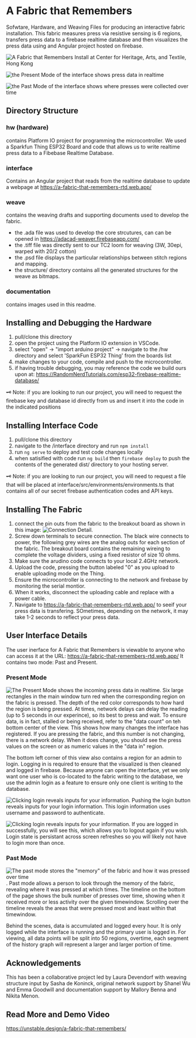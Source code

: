 # A Fabric that Remembers
Sofwtare, Hardware, and Weaving Files for producing an interactive fabric installation. This fabric measures press via resistive sensing is 6 regions, transfers press data to a firebase realtime database and then visualizes the press data using and Angular project hosted on firebase. 

![A Fabric that Remembers Install at Center for Heritage, Arts, and Textile, Hong Kong](/documentation/chat_install.jpg)

![the Present Mode of the interface shows press data in realtime](/documentation/interface_present.png)

![the Past Mode of the interface shows where presses were collected over time](/documentation/interface_past.png)


## Directory Structure

### hw (hardware)
contains Platform IO project for programming the microcontroller. We used a Sparkfun Thing ESP32 Board and code that allows us to write realtime press data to a Fibebase Realtime Database. 

### interface
Contains an Angular project that reads from the realtime database to update a webpage at https://a-fabric-that-remembers-rtd.web.app/

### weave
contains the weaving drafts and supporting documents used to develop the fabric.  
- the .ada file was used to develop the core strcutures, can can be opened in https://adacad-weaver.firebaseapp.com/
- the .tiff file was directly sent to our TC2 loom for weaving (3W, 30epi, warped with 20/2 cotton)
- the .psd file displays the particular relationships between stitch regions and mapping.
- the structure/ directory contains all the generated structures for the weave as bitmaps. 

### documentation
contains images used in this readme. 


## Installing and Debugging the Hardware

1. pull/clone this directory
2. open the project using the Platform IO extension in VSCode. 
3. select "open" -> "import arduino project" -> navigate to the /hw directory and select 'SparkFun ESP32 Thing' from the boards list
4. make changes to your code, compile and push to the microcontroller. 
5. if having trouble debugging, you may reference the code we build ours upon at: https://RandomNerdTutorials.com/esp32-firebase-realtime-database/

:old_key:	Note: if you are looking to run our project, you will need to request the firebase key and database id directly from us and insert it into the code in the indicated positions


## Installing Interface Code
1. pull/clone this directory
2. navigate to the /interface directory and run `npm install`
3. run `ng serve` to deploy and test code changes locally
4. when satisified with code run `ng build` then `firebase deploy` to push the contents of the generated dist/ directory to your hosting server. 

:old_key: Note: if you are looking to run our project, you will need to request a file that will be placed at interface/src/environments/environments.ts that contains all of our secret firebase authentication codes and API keys. 


## Installing The Fabric
1. connect the pin outs from the fabric to the breakout board as shown in this image: ![Connection Detail](/documentation/connection_detail.jpg). 
2. Screw down terminals to secure connection. The black wire connects to power, the following grey wires are the analog outs for each section of the fabric. The breakout board contains the remaining wireing to complete the voltage dividers, using a fixed resistor of size 10 ohms. 
3. Make sure the arudino code connects to your local 2.4GHz network.
4. Upload the code, pressing the button labeled "0" as you upload to enable uploading mode on the Thing.  
5. Ensure the microcontroller is connecting to the network and firebase by monitoring the serial montior. 
6. When it works, disconnect the uploading cable and replace with a power cable. 
7. Navigate to https://a-fabric-that-remembers-rtd.web.app/ to seeif your press data is transfering. SOmetimes, depending on the network, it may take 1-2 seconds to reflect your press data. 


## User Interface Details
The user inerface for A Fabric that Remembers is viewable to anyone who can access it at the URL: https://a-fabric-that-remembers-rtd.web.app/ 
It contains two mode: Past and Present. 

### Present Mode
![The Present Mode shows the incoming press data in realtime](/documentation/interface_present.png).
Six large rectangles in the main window turn red when the corresponding region on the fabric is pressed. The depth of the red color corresponds to how hard the region is being pressed. At times, network delays can delay the reading (up to 5 seconds in our experince), so its best to press and wait. To ensure data, is in fact, stalled or being received, refer to the "data count" on teh bottom center of the view. This shows how many changes the interface has registered. If you are pressing the fabric, and this number is not changing, there is a network delay. When it does change, you should see the press values on the screen or as numeric values in the "data in" region. 

The bottom left corner of this view also contains a region for an admin to login. Logging in is required to ensure that the visualized is then cleaned and logged in firebase. Because anyone can open the interface, yet we only want one user who is co-located to the fabric writing to the database, we use the admin login as a feature to ensure only one client is writing to the database. 

![Clicking login reveals inputs for your information](/documentation/login_detail.png).
Pushing the login button reveals inputs for your login information. This login information uses username and password to authenticate. 

![Clicking login reveals inputs for your information](/documentation/logout_detail.png).
If you are logged in successfully, you will see this, which allows you to logout again if you wish. Login state is persistant across screen refreshes so you will likely not have to login more than once. 

### Past Mode
![The past mode stores the "memory" of the fabric and how it was pressed over time](/documentation/interface_past.png).
Past mode allows a person to look through the memory of the fabric, revealing where it was pressed at which times. The timeline on the bottom of the page shows the bulk number of presses over time, showing when it received more or less activity over the given timewindow. Scrolling over the timeline reveals the areas that were pressed most and least within that timewindow.

Behind the scenes, data is accumulated and logged every hour. It is only logged while the interface is running and the primary user is logged in. For viewing, all data points will be split into 50 regions, overtime, each segment of the history graph will represent a larger and larger portion of time. 

## Acknowledgements
This has been a collaborative project led by Laura Devendorf with weaving structure input by Sasha de Koninck, original network support by Shanel Wu and Emma Goodwill and documentation support by Mallory Benna and Nikita Menon. 


## Read More and Demo Video
https://unstable.design/a-fabric-that-remembers/
